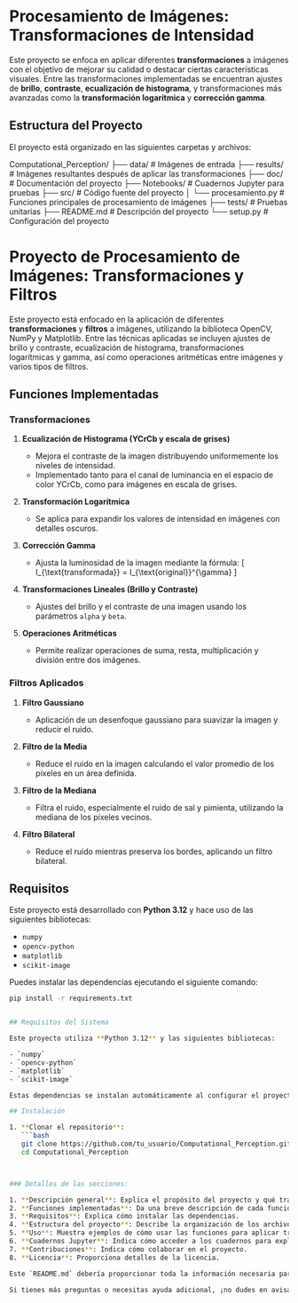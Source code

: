 # Procesamiento de Imágenes: Transformaciones de Intensidad

Este proyecto se enfoca en aplicar diferentes **transformaciones** a imágenes con el objetivo de mejorar su calidad o destacar ciertas características visuales. Entre las transformaciones implementadas se encuentran ajustes de **brillo**, **contraste**, **ecualización de histograma**, y transformaciones más avanzadas como la **transformación logarítmica** y **corrección gamma**.

## Estructura del Proyecto

El proyecto está organizado en las siguientes carpetas y archivos:

Computational_Perception/
├── data/                 # Imágenes de entrada
├── results/              # Imágenes resultantes después de aplicar las transformaciones
├── doc/                  # Documentación del proyecto
├── Notebooks/            # Cuadernos Jupyter para pruebas
├── src/                  # Código fuente del proyecto
│   └── procesamiento.py  # Funciones principales de procesamiento de imágenes
├── tests/                # Pruebas unitarias
├── README.md             # Descripción del proyecto
└── setup.py              # Configuración del proyecto


# Proyecto de Procesamiento de Imágenes: Transformaciones y Filtros

Este proyecto está enfocado en la aplicación de diferentes **transformaciones** y **filtros** a imágenes, utilizando la biblioteca OpenCV, NumPy y Matplotlib. Entre las técnicas aplicadas se incluyen ajustes de brillo y contraste, ecualización de histograma, transformaciones logarítmicas y gamma, así como operaciones aritméticas entre imágenes y varios tipos de filtros.

## Funciones Implementadas

### Transformaciones

1. **Ecualización de Histograma (YCrCb y escala de grises)**
   - Mejora el contraste de la imagen distribuyendo uniformemente los niveles de intensidad.
   - Implementado tanto para el canal de luminancia en el espacio de color YCrCb, como para imágenes en escala de grises.

2. **Transformación Logarítmica**
   - Se aplica para expandir los valores de intensidad en imágenes con detalles oscuros.

3. **Corrección Gamma**
   - Ajusta la luminosidad de la imagen mediante la fórmula:
     \[
     I_{\text{transformada}} = I_{\text{original}}^{\gamma}
     \]

4. **Transformaciones Lineales (Brillo y Contraste)**
   - Ajustes del brillo y el contraste de una imagen usando los parámetros `alpha` y `beta`.

5. **Operaciones Aritméticas**
   - Permite realizar operaciones de suma, resta, multiplicación y división entre dos imágenes.

### Filtros Aplicados

1. **Filtro Gaussiano**
   - Aplicación de un desenfoque gaussiano para suavizar la imagen y reducir el ruido.

2. **Filtro de la Media**
   - Reduce el ruido en la imagen calculando el valor promedio de los píxeles en un área definida.

3. **Filtro de la Mediana**
   - Filtra el ruido, especialmente el ruido de sal y pimienta, utilizando la mediana de los píxeles vecinos.

4. **Filtro Bilateral**
   - Reduce el ruido mientras preserva los bordes, aplicando un filtro bilateral.

## Requisitos

Este proyecto está desarrollado con **Python 3.12** y hace uso de las siguientes bibliotecas:

- `numpy`
- `opencv-python`
- `matplotlib`
- `scikit-image`

Puedes instalar las dependencias ejecutando el siguiente comando:

```bash
pip install -r requirements.txt


## Requisitos del Sistema

Este proyecto utiliza **Python 3.12** y las siguientes bibliotecas:

- `numpy`
- `opencv-python`
- `matplotlib`
- `scikit-image`

Estas dependencias se instalan automáticamente al configurar el proyecto.

## Instalación

1. **Clonar el repositorio**:
   ```bash
   git clone https://github.com/tu_usuario/Computational_Perception.git
   cd Computational_Perception



### Detalles de las secciones:

1. **Descripción general**: Explica el propósito del proyecto y qué transformaciones y filtros se aplican.
2. **Funciones implementadas**: Da una breve descripción de cada función que has implementado.
3. **Requisitos**: Explica cómo instalar las dependencias.
4. **Estructura del proyecto**: Describe la organización de los archivos del proyecto.
5. **Uso**: Muestra ejemplos de cómo usar las funciones para aplicar transformaciones y filtros a las imágenes.
6. **Cuadernos Jupyter**: Indica cómo acceder a los cuadernos para explorar ejemplos interactivos.
7. **Contribuciones**: Indica cómo colaborar en el proyecto.
8. **Licencia**: Proporciona detalles de la licencia.

Este `README.md` debería proporcionar toda la información necesaria para comprender y usar el proyecto. Puedes modificar o ampliar las secciones según sea necesario.

Si tienes más preguntas o necesitas ayuda adicional, ¡no dudes en avisarme!
